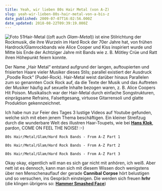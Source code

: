 ```yaml
---
title: Yeah, wir lieben 80s Hair Metal (von A-Z)
slug: yeah-wir-lieben-80s-hair-metal-von-a-bis-z
date_published: 2009-07-07T16:02:56.000Z
date_updated: 2018-08-22T09:39:19.000Z
---
```


![Foto 51](//thafaker.de/wp-content/uploads/2009/07/Foto-51-300x225.jpg)Hair-Metal ((oft auch *Glam-Metal*)) ist eine Stilrichtung der Rockmusik, die ihre Wurzeln im Hard Rock der 70er Jahre hat, von frühen Hardrock/Glamrockbands wie Alice Cooper und Kiss inspiriert wurde und Mitte bis Ende der Achtziger Jahre mit Bands wie z. B. Mötley Crüe und Ratt ihren Höhepunkt feiern konnte.

Der Name „Hair Metal“ entstand aufgrund der langen, auftoupierten und frisierten Haare vieler Musiker dieses Stils; parallel existiert der Ausdruck „Poodle Rock“ (Pudel-Rock). Hair-Metal weist darüber hinaus Parallelen zum so genannten Cock Rock auf, da die Texte der Musik und das Auftreten der Musiker häufig auf sexuelle Inhalte bezogen waren, z. B. Alice Coopers Hit Poison. Musikalisch war der Hair-Metal durch einfache Songstrukturen, einprägsame Refrains, Falsettgesang, virtuose Gitarrensoli und glatte Produktion gekennzeichnet.

Ich habe nun zur Feier des Tages 3 lustige Videos auf Youtube gefunden, welche sich mit eben jenem Thema beschäftigen. Ein kleiner Streifzug durch die wunderbare Welt des illustren Haar-Toupets, wie bei **[Hans Klok](http://de.wikipedia.org/w/index.php?title=Datei:Hans_Klok.JPG&amp;filetimestamp=20090402190338)**, pardon, COME ON FEEL THE NOISE! :-)

`80s Hair/Metal/Glam/Hard Rock Bands - From A-Z Part 1`

`80s Hair/Metal/Glam/Hard Rock Bands - From A-Z Part 2`

`80s Hair/Metal/Glam/Hard Rock Bands - From A-Z Part 3`

Okay okay, eigentlich will man es sich gar nicht mit anhören, ich weiß. Aber nett ist es dennoch, kann man sich mit diesem Wissen doch wenigstens über nen Menschenauflauf der gerade **Cannibal Corpse** hört belustigen und so versuchen, ins Gespräch einsteigen. Die werden sich freuen **hrhr** (die klingen übrigens so: **[Hammer Smashed Face](http://www.youtube.com/watch?v=fTpQOZcNASw)**)
